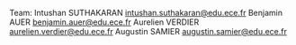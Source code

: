 Team:
Intushan SUTHAKARAN intushan.suthakaran@edu.ece.fr
Benjamin AUER benjamin.auer@edu.ece.fr
Aurelien VERDIER aurelien.verdier@edu.ece.fr
Augustin SAMIER augustin.samier@edu.ece.fr
